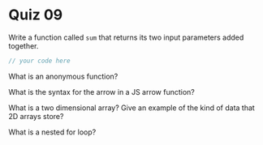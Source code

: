 # Quiz 09

Write a function called `sum` that returns its two input parameters added together.

```js
// your code here
```

What is an anonymous function?

What is the syntax for the arrow in a JS arrow function?

What is a two dimensional array? Give an example of the kind of data that 2D arrays store?

What is a nested for loop?
